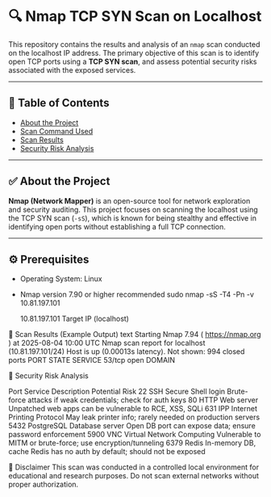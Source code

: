 # 🔍 Nmap TCP SYN Scan on Localhost

This repository contains the results and analysis of an `nmap` scan conducted on the localhost IP address. The primary objective of this scan is to identify open TCP ports using a **TCP SYN scan**, and assess potential security risks associated with the exposed services.

---

## 📌 Table of Contents

- [About the Project](#about-the-project)
- [Scan Command Used](#scan-command-used)
- [Scan Results](#scan-results)
- [Security Risk Analysis](#security-risk-analysis)

---

## ✅ About the Project

**Nmap (Network Mapper)** is an open-source tool for network exploration and security auditing. This project focuses on scanning the localhost using the TCP SYN scan (`-sS`), which is known for being stealthy and effective in identifying open ports without establishing a full TCP connection.

---

## ⚙️ Prerequisites

- Operating System: Linux
- Nmap version 7.90 or higher recommended
sudo nmap -sS -T4 -Pn -v 10.81.197.101

  10.81.197.101	Target IP (localhost)

📄 Scan Results (Example Output)
text
Starting Nmap 7.94 ( https://nmap.org ) at 2025-08-04 10:00 UTC
Nmap scan report for localhost (10.81.197.101/24)
Host is up (0.00013s latency).
Not shown: 994 closed ports
PORT     STATE SERVICE
53/tcp   open  DOMAIN

🔐 Security Risk Analysis

Port	Service	Description	Potential Risk
22	SSH	Secure Shell login	Brute-force attacks if weak credentials; check for auth keys
80	HTTP	Web server	Unpatched web apps can be vulnerable to RCE, XSS, SQLi
631	IPP	Internet Printing Protocol	May leak printer info; rarely needed on production servers
5432	PostgreSQL	Database server	Open DB port can expose data; ensure password enforcement
5900	VNC	Virtual Network Computing	Vulnerable to MITM or brute-force; use encryption/tunneling
6379	Redis	In-memory DB, cache	Redis has no auth by default; should not be exposed

🧪 Disclaimer
This scan was conducted in a controlled local environment for educational and research purposes. Do not scan external networks without proper authorization.
